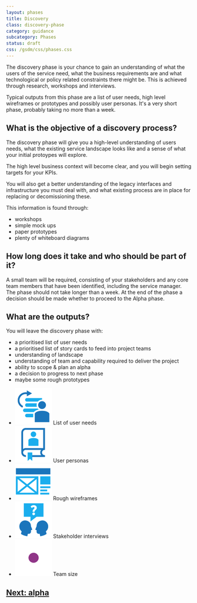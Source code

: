 ```yaml
---
layout: phases
title: Discovery
class: discovery-phase
category: guidance
subcategory: Phases
status: draft
css: /gsdm/css/phases.css
---
```


The discovery phase is your chance to gain an understanding of what the users of the service need, what the business requirements are and what technological or policy related constraints there might be. This is achieved through research, workshops and interviews. 

Typical outputs from this phase are a list of user needs, high level wireframes or prototypes and possibly user personas. It's a very short phase, probably taking no more than a week.

## What is the objective of a discovery process?

The discovery phase will give you a high-level understanding of users needs, what the existing service landscape looks like and a sense of what your initial protoypes will explore.

The high level business context will become clear, and you will begin setting targets for your KPIs.

You will also get a better understanding of the legacy interfaces and infrastructure you must deal with, and what existing process are in place for replacing or decomissioning these.

This information is found through:
* workshops
* simple mock ups
* paper prototypes 
* plenty of whiteboard diagrams

## How long does it take and who should be part of it?

A small team will be required, consisting of your stakeholders and any core team members that have been identified, including the service manager. The phase should not take longer than a week. At the end of the phase a decision should be made whether to proceed to the Alpha phase.

## What are the outputs?

You will leave the discovery phase with:
* a prioritised list of user needs
* a prioritised list of story cards to feed into project teams
* understanding of landscape
* understanding of team and capability required to deliver the project
* ability to scope & plan an alpha
* a decision to progress to next phase
* maybe some rough prototypes

<ul class="phase-activities">
  <li>
    <img class="output" src="/service-manual/assets/images/pictograms/backlog.png" /> 
    List of user needs
  </li>
  <li>
    <img class="output" src="/service-manual/assets/images/pictograms/user-needs.png" />
    User personas
  </li>
  <li>
    <img class="output" src="/service-manual/assets/images/pictograms/prototype.png" /> 
    Rough wireframes
  </li>
  <li>
    <img class="output" src="/service-manual/assets/images/pictograms/discussion.png" />
    Stakeholder interviews
  </li>
  <li>
    <img class="output" src="/service-manual/assets/images/pictograms/discovery-small.png" />
    Team size
  </li>
</ul>

## [Next: alpha](/service-manual/phases/alpha.html)